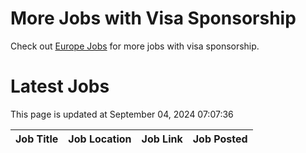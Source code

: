 # More Jobs with Visa Sponsorship

Check out [Europe Jobs](https://github.com/sureshparimi/europejobs#latest-jobs) for more jobs with visa sponsorship.

# Latest Jobs

This page is updated at September 04, 2024 07:07:36

| Job Title | Job Location | Job Link | Job Posted |
| --- | --- | --- | --- |
